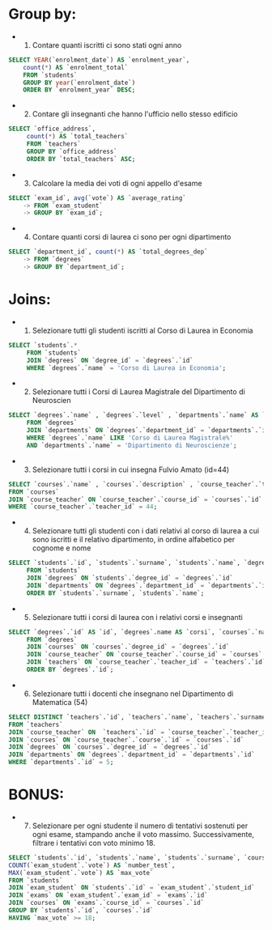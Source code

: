 # Group by:
- 1. Contare quanti iscritti ci sono stati ogni anno
```sql
SELECT YEAR(`enrolment_date`) AS `enrolment_year`,
    count(*) AS `enrolment_total`
    FROM `students`
    GROUP BY year(`enrolment_date`) 
    ORDER BY `enrolment_year` DESC;
```
- 2. Contare gli insegnanti che hanno l'ufficio nello stesso edificio
```sql
SELECT `office_address`,     
     count(*) AS `total_teachers`
     FROM `teachers`
     GROUP BY `office_address` 
     ORDER BY `total_teachers` ASC;
```
- 3. Calcolare la media dei voti di ogni appello d'esame
```sql
SELECT `exam_id`, avg(`vote`) AS `average_rating`
    -> FROM `exam_student`
    -> GROUP BY `exam_id`;
```
- 4. Contare quanti corsi di laurea ci sono per ogni dipartimento

```sql
SELECT `department_id`, count(*) AS `total_degrees_dep`
    -> FROM `degrees`
    -> GROUP BY `department_id`;
```
# Joins:
- 1. Selezionare tutti gli studenti iscritti al Corso di Laurea in Economia
```sql
SELECT `students`.*
     FROM `students`
     JOIN `degrees` ON `degree_id` = `degrees`.`id`                 
     WHERE `degrees`.`name` = 'Corso di Laurea in Economia';
```
- 2. Selezionare tutti i Corsi di Laurea Magistrale del Dipartimento di Neuroscien
```sql
SELECT `degrees`.`name` , `degrees`.`level` , `departments`.`name` AS `department_name`
     FROM `degrees`
     JOIN `departments` ON `degrees`.`department_id` = `departments`.`id`
     WHERE `degrees`.`name` LIKE 'Corso di Laurea Magistrale%'
     AND `departments`.`name` = 'Dipartimento di Neuroscienze';
```
- 3. Selezionare tutti i corsi in cui insegna Fulvio Amato (id=44)
```sql
SELECT `courses`.`name` , `courses`.`description` , `course_teacher`.`teacher_id` 
FROM `courses` 
JOIN `course_teacher` ON `course_teacher`.`course_id` = `courses`.`id` 
WHERE `course_teacher`.`teacher_id` = 44;

```
- 4. Selezionare tutti gli studenti con i dati relativi al corso di laurea a cui sono iscritti e il relativo dipartimento, in ordine alfabetico per cognome e nome
```sql
SELECT `students`.`id`, `students`.`surname`, `students`.`name`, `degrees`.`name`, `departments`.`name`
     FROM `students`
     JOIN `degrees` ON `students`.`degree_id` = `degrees`.`id`
     JOIN `departments` ON `degrees`.`department_id` = `departments`.`id`
     ORDER BY `students`.`surname`, `students`.`name`;
```
- 5. Selezionare tutti i corsi di laurea con i relativi corsi e insegnanti
```sql
SELECT `degrees`.`id` AS `id`, `degrees`.name AS `corsi`, `courses`.`name` AS `nome_corso`, `teachers`.`name` AS `nome`, `teachers`.`surname` AS `cognome`
     FROM `degrees`
     JOIN `courses` ON `courses`.`degree_id` = `degrees`.`id`
     JOIN `course_teacher` ON `course_teacher`.`course_id` = `courses`.`id`
     JOIN `teachers` ON `course_teacher`.`teacher_id` = `teachers`.`id` 
     ORDER BY `degrees`.`id`;
```
- 6. Selezionare tutti i docenti che insegnano nel Dipartimento di Matematica (54)
```sql
SELECT DISTINCT `teachers`.`id`, `teachers`.`name`, `teachers`.`surname` 
FROM `teachers`
JOIN `course_teacher` ON  `teachers`.`id` = `course_teacher`.`teacher_id`
JOIN `courses` ON `course_teacher`.`course`.`id` = `courses`.`id`
JOIN `degrees` ON `courses`.`degree_id` = `degrees`.`id`
JOIN `departments` ON `degrees`.`department_id` = `departments`.`id`
WHERE `departments`.`id` = 5;
```
# BONUS: 
- 7. Selezionare per ogni studente il numero di tentativi sostenuti per ogni esame, stampando anche il voto massimo. Successivamente, filtrare i tentativi con voto minimo 18.
```sql
SELECT `students`.`id`, `students`.`name`, `students`.`surname`, `courses`.`name`, 
COUNT(`exam_student`.`vote`) AS `number_test`, 
MAX(`exam_student`.`vote`) AS `max_vote`
FROM `students`
JOIN `exam_student` ON `students`.`id` = `exam_student`.`student_id`
JOIN `exams` ON `exam_student`.`exam_id` = `exams`.`id`
JOIN `courses` ON `exams`.`course_id` = `courses`.`id`
GROUP BY `students`.`id`, `courses`.`id`
HAVING `max_vote` >= 18;
```
